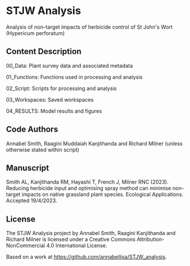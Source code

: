 # STJW Analysis

Analysis of non-target impacts of herbicide control of St John's Wort (Hypericum perforatum)

## Content Description

00_Data: Plant survey data and associated metadata

01_Functions: Functions used in processing and analysis

02_Script: Scripts for processing and analysis

03_Workspaces: Saved workspaces

04_RESULTS: Model results and figures

## Code Authors

Annabel Smith, Raagini Muddaiah Kanjithanda and Richard Milner (unless otherwise stated within script)

## Manuscript

Smith AL, Kanjithanda RM, Hayashi T, French J, Milner RNC (2023). Reducing herbicide input and optimising spray method can minimise non-target impacts on native grassland plant species. Ecological Applications. Accepted 19/4/2023.

## License

The STJW Analysis project by Annabel Smith, Raagini Kanjithanda and Richard Milner is licensed under a Creative Commons Attribution-NonCommercial 4.0 International License.

Based on a work at https://github.com/annabellisa/STJW_analysis.


